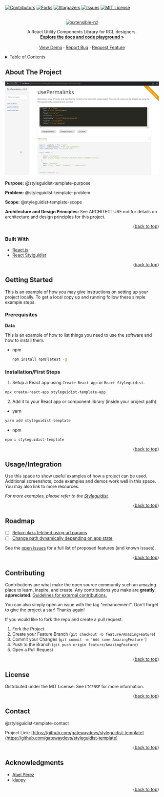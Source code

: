 <div id="top"></div>
<!--
*** Thanks for checking out the Best-README-Template. If you have a suggestion
*** that would make this better, please fork the repo and create a pull request
*** or simply open an issue with the tag "enhancement".
*** Don't forget to give the project a star!
*** Thanks again! Now go create something AMAZING! :D
-->


<!-- PROJECT SHIELDS -->
<!--
*** I'm using markdown "reference style" links for readability.
*** Reference links are enclosed in brackets [ ] instead of parentheses ( ).
*** See the bottom of this document for the declaration of the reference variables
*** for contributors-url, forks-url, etc. This is an optional, concise syntax you may use.
*** https://www.markdownguide.org/basic-syntax/#reference-style-links
-->
[![Contributors][contributors-shield]][contributors-url]
[![Forks][forks-shield]][forks-url]
[![Stargazers][stars-shield]][stars-url]
[![Issues][issues-shield]][issues-url]
[![MIT License][license-shield]][license-url]

<!-- PROJECT LOGO -->
<br />
<div align="center">
  <a href="https://github.com/gatewaydevs/styleguidist-template">
    <img src="https://socialify.git.ci/gatewaydevs/extensible-rcl/image?descriptionEditable=&issues=1&language=1&logo=https%3A%2F%2Fcdn-icons-png.flaticon.com%2F512%2F3135%2F3135108.png&name=1&owner=1&pattern=Brick%20Wall&pulls=1&theme=Light" alt="extensible-rcl" />
  </a>
  <p align="center">
    A React Utility Components Library for RCL designers.
    <br />
    <a href="https://styleguidist-template.netlify.app"><strong>Explore the docs and code playground »</strong></a>
    <br />
    <br />
    <a href="https://styleguidist-template.netlify.app">View Demo</a>
    ·
    <a href="https://github.com/gatewaydevs/styleguidist-template/issues">Report Bug</a>
    ·
    <a href="https://github.com/gatewaydevs/styleguidist-template/issues">Request Feature</a>
  </p>
</div>


<!-- TABLE OF CONTENTS -->
<details>
  <summary>Table of Contents</summary>
  <ol>
    <li>
      <a href="#about-the-project">About The Project</a>
      <ul>
        <li><a href="#built-with">Built With</a></li>
      </ul>
    </li>
    <li>
      <a href="#getting-started">Getting Started</a>
      <ul>
        <li><a href="#prerequisites">Prerequisites</a></li>
        <li><a href="#installation">Installation</a></li>
      </ul>
    </li>
    <li><a href="#usage">Usage</a></li>
    <li><a href="#roadmap">Roadmap</a></li>
    <li><a href="#contributing">Contributing</a></li>
    <li><a href="#license">License</a></li>
    <li><a href="#contact">Contact</a></li>
    <li><a href="#acknowledgments">Acknowledgments</a></li>
  </ol>
</details>



<!-- ABOUT THE PROJECT -->
## About The Project

[![Product Name Screen Shot][product-screenshot]](https://styleguidist-template.netlify.app/)

**Purpose:**
@styleguidist-template-purpose

**Problem:**
@styleguidist-template-problem

**Scope:**
@styleguidist-template-scope

**Architecture and Design Principles:**
See ARCHITECTURE.md for details on architecture and design principles for this project.

<p align="right">(<a href="#top">back to top</a>)</p>



### Built With

* [React.js](https://reactjs.org/)
* [React Stylguidist](https://react-styleguidist.js.org)

<p align="right">(<a href="#top">back to top</a>)</p>


<!-- GETTING STARTED -->
## Getting Started

This is an example of how you may give instructions on setting up your project locally.
To get a local copy up and running follow these simple example steps.


### Prerequisites

**Data**

This is an example of how to list things you need to use the software and how to install them.
* npm
  ```sh
  npm install npm@latest -g
  ```

### Installation/First Steps

1. Setup a React app using `Create React App` or `React Styleguidist`.
  ```sh
  npx create-react-app styleguidist-template-app
  ```
2. Add it to your React app or component library (inside your project path):
  * yarn
  ```sh
  yarn add styleguidist-template
  ```
  * npm
  ```sh
  npm i styleguidist-template
  ```

<p align="right">(<a href="#top">back to top</a>)</p>


<!-- USAGE EXAMPLES -->
## Usage/Integration

Use this space to show useful examples of how a project can be used. Additional screenshots, code examples and demos work well in this space. You may also link to more resources.

_For more examples, please refer to the [Styleguidist](https://styleguidist-template.netlify.app/#usepermalinks)._

<p align="right">(<a href="#top">back to top</a>)</p>


<!-- ROADMAP -->
## Roadmap

- [ ] [Return `data` fetched using url params](https://github.com/gatewaydevs/styleguidist-template/issues/16)
- [ ] [Change path dynamically depending on app state](https://github.com/gatewaydevs/styleguidist-template/issues/4)

See the [open issues](https://github.com/gatewaydevs/styleguidist-template/issues) for a full list of proposed features (and known issues).

<p align="right">(<a href="#top">back to top</a>)</p>


<!-- CONTRIBUTING -->
## Contributing

Contributions are what make the open source community such an amazing place to learn, inspire, and create. Any contributions you make are **greatly appreciated**.  [Guidelines for external contributions.](https://forum.door43.org)

You can also simply open an issue with the tag "enhancement".
Don't forget to give the project a star! Thanks again!

If you would like to fork the repo and create a pull request. 

1. Fork the Project
2. Create your Feature Branch (`git checkout -b feature/AmazingFeature`)
3. Commit your Changes (`git commit -m 'Add some AmazingFeature'`)
4. Push to the Branch (`git push origin feature/AmazingFeature`)
5. Open a Pull Request

<p align="right">(<a href="#top">back to top</a>)</p>


<!-- LICENSE -->
## License

Distributed under the MIT License. See `LICENSE` for more information.

<p align="right">(<a href="#top">back to top</a>)</p>


<!-- CONTACT -->
## Contact

@styleguidist-template-contact

Project Link: [https://github.com/gatewaydevs/styleguidist-template](https://github.com/gatewaydevs/styleguidist-template)

<p align="right">(<a href="#top">back to top</a>)</p>



<!-- ACKNOWLEDGMENTS -->
## Acknowledgments

* [Abel Perez](https://github.com/gatewaydevs)
* [klappy](https://github.com/klappy)

<p align="right">(<a href="#top">back to top</a>)</p>



<!-- MARKDOWN LINKS & IMAGES -->
<!-- https://www.markdownguide.org/basic-syntax/#reference-style-links -->
[contributors-shield]: https://img.shields.io/github/contributors/gatewaydevs/styleguidist-template.svg?style=flat
[contributors-url]: https://github.com/gatewaydevs/styleguidist-template/graphs/contributors
[forks-shield]: https://img.shields.io/github/forks/gatewaydevs/styleguidist-template.svg?style=flat
[forks-url]: https://github.com/gatewaydevs/styleguidist-template/network/members
[stars-shield]: https://img.shields.io/github/stars/gatewaydevs/styleguidist-template.svg?style=flat
[stars-url]: https://github.com/gatewaydevs/styleguidist-template/stargazers
[issues-shield]: https://img.shields.io/github/issues/gatewaydevs/styleguidist-template.svg?style=flat
[issues-url]: https://github.com/gatewaydevs/styleguidist-template/issues
[license-shield]: https://img.shields.io/github/license/gatewaydevs/styleguidist-template.svg?style=flat
[license-url]: https://github.com/gatewaydevs/styleguidist-template/blob/master/LICENSE
[product-screenshot]: https://github.com/gatewaydevs/styleguidist-template/raw/master/public/screen-shot.png
